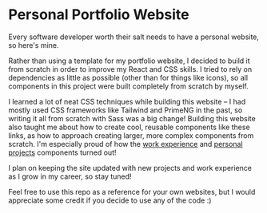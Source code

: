 # Personal Portfolio Website

Every software developer worth their salt needs to have a personal website, so here's mine.

Rather than using a template for my portfolio website, I decided to build it from scratch in order to improve my React and CSS skills. I tried to rely on dependencies as little as possible (other than for things like icons), so all components in this project were built completely from scratch by myself.

I learned a lot of neat CSS techniques while building this website – I had mostly used CSS frameworks like Tailwind and PrimeNG in the past, so writing it all from scratch with Sass was a big change! Building this website also taught me about how to create cool, reusable components like these links, as how to approach creating larger, more complex components from scratch. I'm especially proud of how the [work experience](https://github.com/carterjmoore/personal-website/tree/main/components/work) and [personal projects](https://github.com/carterjmoore/personal-website/tree/main/components/projects) components turned out!

I plan on keeping the site updated with new projects and work experience as I grow in my career, so stay tuned!

Feel free to use this repo as a reference for your own websites, but I would appreciate some credit if you decide to use any of the code :)
